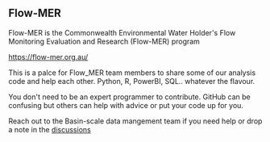 ## Flow-MER
Flow-MER is the Commonwealth Environmental Water Holder's Flow Monitoring Evaluation and Research (Flow-MER) program

https://flow-mer.org.au/

This is a palce for Flow_MER team members to share some of our analysis code and help each other.  Python, R, PowerBI, SQL.. whatever the flavour.

You don't need to be an expert programmer to contribute.  GitHub can be confusing but others can help with advice or put your code up for you.

Reach out to the Basin-scale data mangement team if you need help or drop a note in the [discussions](https://github.com/orgs/Flow-MER/discussions)

<!--

**Here are some ideas to get you started:**

🙋‍♀️ A short introduction - what is your organization all about?
🌈 Contribution guidelines - how can the community get involved?
👩‍💻 Useful resources - where can the community find your docs? Is there anything else the community should know?
🍿 Fun facts - what does your team eat for breakfast?
🧙 Remember, you can do mighty things with the power of [Markdown](https://docs.github.com/github/writing-on-github/getting-started-with-writing-and-formatting-on-github/basic-writing-and-formatting-syntax)
-->
